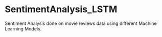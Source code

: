 # SentimentAnalysis_LSTM
Sentiment Analysis done on movie reviews data using different Machine Learning Models.
